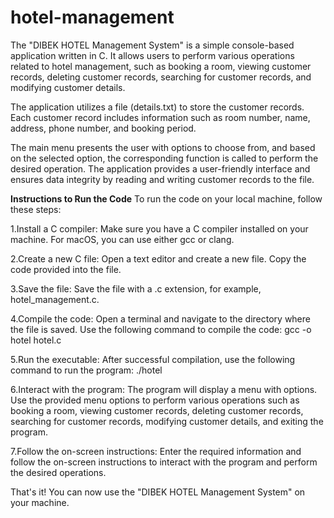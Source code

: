 # hotel-management
The "DIBEK HOTEL Management System" is a simple console-based application written in C. It allows users to perform various operations related to hotel management, such as booking a room, viewing customer records, deleting customer records, searching for customer records, and modifying customer details.

The application utilizes a file (details.txt) to store the customer records. Each customer record includes information such as room number, name, address, phone number, and booking period.

The main menu presents the user with options to choose from, and based on the selected option, the corresponding function is called to perform the desired operation. The application provides a user-friendly interface and ensures data integrity by reading and writing customer records to the file.

**Instructions to Run the Code**
To run the code on your local machine, follow these steps:

1.Install a C compiler: Make sure you have a C compiler installed on your machine. For macOS, you can use either gcc or clang.

2.Create a new C file: Open a text editor and create a new file. Copy the code provided into the file.

3.Save the file: Save the file with a .c extension, for example, hotel_management.c.

4.Compile the code: Open a terminal and navigate to the directory where the file is saved. Use the following command to compile the code:  gcc -o hotel hotel.c

5.Run the executable: After successful compilation, use the following command to run the program:  ./hotel

6.Interact with the program: The program will display a menu with options. Use the provided menu options to perform various operations such as booking a room, viewing customer records, deleting customer records, searching for customer records, modifying customer details, and exiting the program.

7.Follow the on-screen instructions: Enter the required information and follow the on-screen instructions to interact with the program and perform the desired operations.


That's it! You can now use the "DIBEK HOTEL Management System" on your machine.
